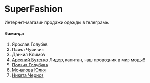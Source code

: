 # SuperFashion
Интернет-магазин продажи одежды в телеграме.

#### Команда
1. Ярослав Голубев
2. Павел Чувикин
3. Даниил Климов
4. [Арсений Бутенко](https://github.com/arsenybut) Лидер, капитан, наш проводник в мир моды!!
5. [Полина Голубева](https://github.com/golubinkaa)
6. [Мочалова Юлия](https://github.com/MochalovaYulia)
7. [Никита Чернов](https://github.com/hekitociha)


